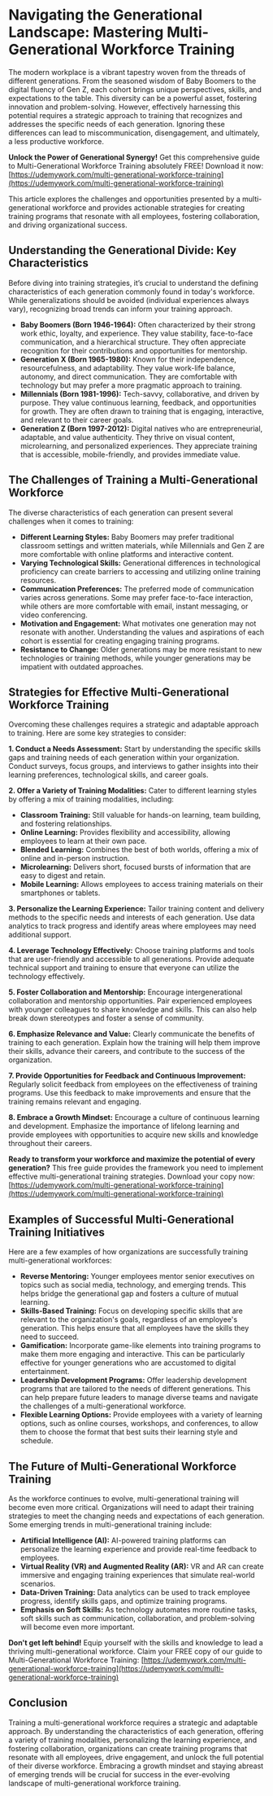 # Navigating the Generational Landscape: Mastering Multi-Generational Workforce Training

The modern workplace is a vibrant tapestry woven from the threads of different generations. From the seasoned wisdom of Baby Boomers to the digital fluency of Gen Z, each cohort brings unique perspectives, skills, and expectations to the table. This diversity can be a powerful asset, fostering innovation and problem-solving. However, effectively harnessing this potential requires a strategic approach to training that recognizes and addresses the specific needs of each generation. Ignoring these differences can lead to miscommunication, disengagement, and ultimately, a less productive workforce.

**Unlock the Power of Generational Synergy!** Get this comprehensive guide to Multi-Generational Workforce Training absolutely FREE! Download it now: [https://udemywork.com/multi-generational-workforce-training](https://udemywork.com/multi-generational-workforce-training)

This article explores the challenges and opportunities presented by a multi-generational workforce and provides actionable strategies for creating training programs that resonate with all employees, fostering collaboration, and driving organizational success.

## Understanding the Generational Divide: Key Characteristics

Before diving into training strategies, it’s crucial to understand the defining characteristics of each generation commonly found in today's workforce. While generalizations should be avoided (individual experiences always vary), recognizing broad trends can inform your training approach.

*   **Baby Boomers (Born 1946-1964):** Often characterized by their strong work ethic, loyalty, and experience. They value stability, face-to-face communication, and a hierarchical structure. They often appreciate recognition for their contributions and opportunities for mentorship.
*   **Generation X (Born 1965-1980):** Known for their independence, resourcefulness, and adaptability. They value work-life balance, autonomy, and direct communication. They are comfortable with technology but may prefer a more pragmatic approach to training.
*   **Millennials (Born 1981-1996):** Tech-savvy, collaborative, and driven by purpose. They value continuous learning, feedback, and opportunities for growth. They are often drawn to training that is engaging, interactive, and relevant to their career goals.
*   **Generation Z (Born 1997-2012):** Digital natives who are entrepreneurial, adaptable, and value authenticity. They thrive on visual content, microlearning, and personalized experiences. They appreciate training that is accessible, mobile-friendly, and provides immediate value.

## The Challenges of Training a Multi-Generational Workforce

The diverse characteristics of each generation can present several challenges when it comes to training:

*   **Different Learning Styles:** Baby Boomers may prefer traditional classroom settings and written materials, while Millennials and Gen Z are more comfortable with online platforms and interactive content.
*   **Varying Technological Skills:** Generational differences in technological proficiency can create barriers to accessing and utilizing online training resources.
*   **Communication Preferences:** The preferred mode of communication varies across generations. Some may prefer face-to-face interaction, while others are more comfortable with email, instant messaging, or video conferencing.
*   **Motivation and Engagement:** What motivates one generation may not resonate with another. Understanding the values and aspirations of each cohort is essential for creating engaging training programs.
*   **Resistance to Change:** Older generations may be more resistant to new technologies or training methods, while younger generations may be impatient with outdated approaches.

## Strategies for Effective Multi-Generational Workforce Training

Overcoming these challenges requires a strategic and adaptable approach to training. Here are some key strategies to consider:

**1. Conduct a Needs Assessment:** Start by understanding the specific skills gaps and training needs of each generation within your organization. Conduct surveys, focus groups, and interviews to gather insights into their learning preferences, technological skills, and career goals.

**2. Offer a Variety of Training Modalities:** Cater to different learning styles by offering a mix of training modalities, including:

*   **Classroom Training:** Still valuable for hands-on learning, team building, and fostering relationships.
*   **Online Learning:** Provides flexibility and accessibility, allowing employees to learn at their own pace.
*   **Blended Learning:** Combines the best of both worlds, offering a mix of online and in-person instruction.
*   **Microlearning:** Delivers short, focused bursts of information that are easy to digest and retain.
*   **Mobile Learning:** Allows employees to access training materials on their smartphones or tablets.

**3. Personalize the Learning Experience:** Tailor training content and delivery methods to the specific needs and interests of each generation. Use data analytics to track progress and identify areas where employees may need additional support.

**4. Leverage Technology Effectively:** Choose training platforms and tools that are user-friendly and accessible to all generations. Provide adequate technical support and training to ensure that everyone can utilize the technology effectively.

**5. Foster Collaboration and Mentorship:** Encourage intergenerational collaboration and mentorship opportunities. Pair experienced employees with younger colleagues to share knowledge and skills. This can also help break down stereotypes and foster a sense of community.

**6. Emphasize Relevance and Value:** Clearly communicate the benefits of training to each generation. Explain how the training will help them improve their skills, advance their careers, and contribute to the success of the organization.

**7. Provide Opportunities for Feedback and Continuous Improvement:** Regularly solicit feedback from employees on the effectiveness of training programs. Use this feedback to make improvements and ensure that the training remains relevant and engaging.

**8. Embrace a Growth Mindset:** Encourage a culture of continuous learning and development. Emphasize the importance of lifelong learning and provide employees with opportunities to acquire new skills and knowledge throughout their careers.

**Ready to transform your workforce and maximize the potential of every generation?** This free guide provides the framework you need to implement effective multi-generational training strategies. Download your copy now: [https://udemywork.com/multi-generational-workforce-training](https://udemywork.com/multi-generational-workforce-training)

## Examples of Successful Multi-Generational Training Initiatives

Here are a few examples of how organizations are successfully training multi-generational workforces:

*   **Reverse Mentoring:** Younger employees mentor senior executives on topics such as social media, technology, and emerging trends. This helps bridge the generational gap and fosters a culture of mutual learning.
*   **Skills-Based Training:** Focus on developing specific skills that are relevant to the organization's goals, regardless of an employee's generation. This helps ensure that all employees have the skills they need to succeed.
*   **Gamification:** Incorporate game-like elements into training programs to make them more engaging and interactive. This can be particularly effective for younger generations who are accustomed to digital entertainment.
*   **Leadership Development Programs:** Offer leadership development programs that are tailored to the needs of different generations. This can help prepare future leaders to manage diverse teams and navigate the challenges of a multi-generational workforce.
*   **Flexible Learning Options:** Provide employees with a variety of learning options, such as online courses, workshops, and conferences, to allow them to choose the format that best suits their learning style and schedule.

## The Future of Multi-Generational Workforce Training

As the workforce continues to evolve, multi-generational training will become even more critical. Organizations will need to adapt their training strategies to meet the changing needs and expectations of each generation. Some emerging trends in multi-generational training include:

*   **Artificial Intelligence (AI):** AI-powered training platforms can personalize the learning experience and provide real-time feedback to employees.
*   **Virtual Reality (VR) and Augmented Reality (AR):** VR and AR can create immersive and engaging training experiences that simulate real-world scenarios.
*   **Data-Driven Training:** Data analytics can be used to track employee progress, identify skills gaps, and optimize training programs.
*   **Emphasis on Soft Skills:** As technology automates more routine tasks, soft skills such as communication, collaboration, and problem-solving will become even more important.

**Don't get left behind!** Equip yourself with the skills and knowledge to lead a thriving multi-generational workforce. Claim your FREE copy of our guide to Multi-Generational Workforce Training: [https://udemywork.com/multi-generational-workforce-training](https://udemywork.com/multi-generational-workforce-training)

## Conclusion

Training a multi-generational workforce requires a strategic and adaptable approach. By understanding the characteristics of each generation, offering a variety of training modalities, personalizing the learning experience, and fostering collaboration, organizations can create training programs that resonate with all employees, drive engagement, and unlock the full potential of their diverse workforce. Embracing a growth mindset and staying abreast of emerging trends will be crucial for success in the ever-evolving landscape of multi-generational workforce training.
